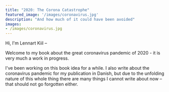 ```yaml
---
title: "2020: The Corona Catastrophe"
featured_image: '/images/coronavirus.jpg'
description: "And how much of it could have been avoided"
images:
- /images/coronavirus.jpg
---
```

Hi, I'm Lennart Kiil –

Welcome to my book about the great coronavirus pandemic of 2020 - it is very much a work in progress.

I've been working on this book idea for a while. I also write about the coronavirus pandemic for my publication in Danish, but due to the unfolding nature of this whole thing there are many things I cannot write about now – that should not go forgotten either.

